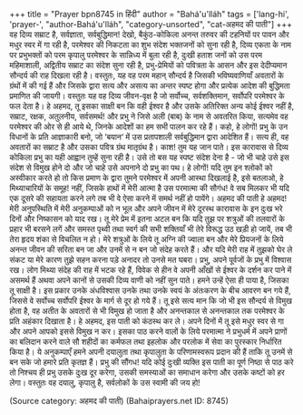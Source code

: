 +++
title = "Prayer bpn8745 in हिंदी"
author = "Bahá'u'lláh"
tags = ['lang-hi', 'prayer-', "author-Bahá'u'lláh", "category-unsorted", "cat-अहमद की पाती"]
+++
वह दिव्य सम्राट है, सर्वज्ञाता, सर्वबुद्धिमान! देखो, बैकुंठ-कोकिला अनन्त तरुवर की टहनियों पर पावन और मधुर स्वर में गा रही है, परमेश्वर की निकटता का शुभ संदेश भक्तजनों को सुना रही है, दिव्य एकता के नाम पर प्रभुभक्तों को परम कृपालु परमेश्वर के सान्निध्य में बुला रही है, दुःखी हताश जनों को उस परम महिमाशाली, अद्वितीय सम्राट का संदेश सुना रही है, प्रभु-प्रेमियों को पवित्रता के आसन और इस देदीप्यमान सौन्दर्य की राह दिखला रही है।
वस्तुतः, यह वह परम महान् सौन्दर्य है जिसकी भविष्यवाणियाँ अवतारों के ग्रंथों में की गई हैं और जिसके द्वारा सत्य और असत्य का अन्तर स्पष्ट होगा और प्रत्येक आदेश की बुद्धिमता प्रमाणित की जायगी। वस्तुतः यह वह दिव्य जीवन-वृक्ष है जो सर्वोच्च, सर्वशक्तिमान, सर्वोपरि परमेश्वर के फल देता है।
हे अहमद, तू इसका साक्षी बन कि वही ईश्वर है और उसके अतिरिक्त अन्य कोई ईश्वर नहीं है, सम्राट, रक्षक, अतुलनीय, सर्वसमर्थ! और प्रभु ने जिसे अली (बाब) के नाम से अवतरित किया, सत्यमेव वह परमेश्वर की ओर से ही आये थे, जिनके आदेशों का हम सभी पालन कर रहे हैं।
कहो, हे लोगों! प्रभु के उन विधानों के प्रति आज्ञाकारी बनो, जो ’बयान‘ में उस प्रतापशाली सर्वबुद्धिमान द्वारा आदेशित हैं। सत्य ही, वह अवतारों का सम्राट है और उसका पवित्र ग्रंथ मातृग्रंथ है। काश! तुम यह जान पाते।
इस कारावास से दिव्य कोकिला प्रभु का यही आह्वान तुम्हें सुना रही है। उसे तो बस यह स्पष्ट संदेश देना है - जो भी चाहे उसे इस संदेश से विमुख होने दो और जो चाहे उसे अपनाने दो प्रभु का पथ। हे लोगों! यदि तुम इन श्लोकों को अस्वीकार करते हो तो किस प्रमाण के द्वारा तुमने परमेश्वर में अपनी आस्था दिखलाई है, इसे बतलाओ, हे मिथ्याचारियों के समूह!
नहीं, जिसके हाथों में मेरी आत्मा है उस परमात्मा की सौगंध! वे सब मिलकर भी यदि एक दूसरे की सहायता करने लगे तब भी वे ऐसा करने में समर्थ नहीं हो पायेंगे।
 अहमद की पाती हे अहमद! मेरी अनुपस्थिति में मेरी अनुकम्पाओं को न भूल और अपने जीवन में मेरे दूरस्थ कारावास के इन दुःख भरे दिनों और निष्कासन को याद रख। तू मेरे प्रेम में इतना अटल बन कि यदि तुझ पर शत्रुओं की तलवारों के प्रहार भी बरसने लगें और समस्त पृथ्वी तथा स्वर्ग की सभी शक्तियाँ भी तेरे विरूद्ध उठ खड़ी हो जायें, तब भी तेरा हृदय शंका से विचलित न हो। मेरे शत्रुओं के लिये तू अग्नि की ज्वाला बन और मेरे प्रियजनों के लिये अनन्त जीवन की सरिता बन जा और उनमें से न बन जो संदेह करते हैं। और यदि मेरी राह में तुझको घेर ले संकट या मेरे कारण तुझे सहन करना पड़े अनादर तो उनसे मत घबरा।
प्रभु, अपने पूर्वजों के प्रभु में विश्वास रख। लोग मिथ्या संदेह की राह में भटक रहे हैं, विवेक से हीन वे अपनी आँखों से ईश्वर के दर्शन कर पाने में असमर्थ हैं अथवा अपने कानों से उसकी दिव्य वाणी को नहीं सुन पाते। हमने उन्हें ऐसा ही पाया है, जिसका तू साक्षी है। इस प्रकार उनके अंधविश्वास उनके तथा उनके स्वयं के अंतःकरण के बीच आवरण बन गये हैं, जिससे वे सर्वोच्च सर्वोपरि ईश्वर के मार्ग से दूर हो गये हैं।
तू इसे सत्य मान कि जो भी इस सौन्दर्य से विमुख होता है, वह अतीत के अवतारों से भी विमुख हो जाता है और अनन्तकाल से अनन्तकाल तक परमेश्वर के प्रति अहंकार दिखाता है।
हे अहमद, इस पाती को कंठस्थ कर ले। अपने दिनों में तू इसे मधुर स्वर से गा और अपने आपको इससे विमुख न कर। इसका पाठ करने वालों के लिये परमात्मा ने प्रभुधर्म में अपने प्राणों का बलिदान करने वाले सौ शहीदों का कर्मफल तथा इहलोक और परलोक में सेवा का पुरस्कार निर्धारित किया है। ये अनुकम्पाएँ हमने अपनी दयालुता तथा कृपालुता के परिणामस्वरूप प्रदान की हैं ताकि तू उनमें से बन सके जो हमारे प्रति कृतज्ञ हैं।
प्रभु की सौंगध! यदि कोई दुःखी व्यक्ति इस पाती का पूर्ण निष्ठा से पाठ करे तो निश्चय ही प्रभु उसके दुःख दूर करेगा, उसकी समस्याओं का समाधान करेगा और उसके कष्टों को हर लेगा।
वस्तुतः वह दयालु, कृपालु है, सर्वलोकों के उस स्वामी की जय हो!

(Source category: अहमद की पाती)
(Bahaiprayers.net ID: 8745)
